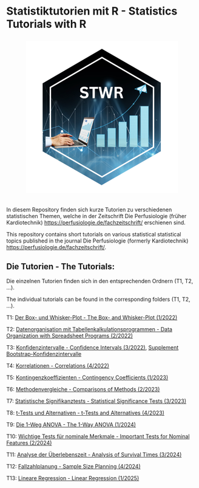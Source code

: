 # Statistiktutorien mit R - Statistics Tutorials with R <p align="center"><img src="hex-STWR.png" width="400"></p>

In diesem Repository finden sich kurze Tutorien zu verschiedenen statistischen Themen, 
welche in der Zeitschrift Die Perfusiologie (früher Kardiotechnik) 
<https://perfusiologie.de/fachzeitschrift/> erschienen sind.

This repository contains short tutorials on various statistical statistical topics 
published in the journal Die Perfusiologie (formerly Kardiotechnik) <https://perfusiologie.de/fachzeitschrift/>.


## Die Tutorien - The Tutorials:

Die einzelnen Tutorien finden sich in den entsprechenden Ordnern (T1, T2, ...).

The individual tutorials can be found in the corresponding folders (T1, T2, ...).


T1: [Der Box- und Whisker-Plot - The Box- and Whisker-Plot (1/2022)](https://perfusiologie.de/publikationen/statistik-teil-1-der-box-und-whisker-plot/)

T2: [Datenorganisation mit Tabellenkalkulationsprogrammen - Data Organization with Spreadsheet Programs (2/2022)](https://perfusiologie.de/publikationen/statistik-teil-2-datenorganisation-mit-tabellenkalkulationsprogrammen/)

T3: [Konfidenzintervalle - Confidence Intervals (3/2022)](https://perfusiologie.de/publikationen/statistik-teil-3-konfidenzintervalle/), [Supplement Bootstrap-Konfidenzintervalle](https://dgfkt.de/wp-content/uploads/Supplement-3-22.pdf)

T4: [Korrelationen - Correlations (4/2022)](https://perfusiologie.de/publikationen/statistik-teil-4-korrelationen/)

T5: [Kontingenzkoeffizienten - Contingency Coefficients (1/2023)](https://perfusiologie.de/publikationen/statistik-teil-5-kontingenzkoeffizienten/)

T6: [Methodenvergleiche - Comparisons of Methods (2/2023)](https://perfusiologie.de/publikationen/statistik-teil-6-methodenvergleiche/)

T7: [Statistische Signifikanztests - Statistical Significance Tests (3/2023)](https://perfusiologie.de/publikationen/statistik-teil-7-statistische-signifikanztests/)

T8: [t-Tests und Alternativen - t-Tests and Alternatives (4/2023)](https://perfusiologie.de/publikationen/statistik-teil-8-t-tests-und-alternativen/)

T9: [Die 1-Weg ANOVA - The 1-Way ANOVA (1/2024)](https://perfusiologie.de/publikationen/statistik-teil-9-die-1-weg-anova/)

T10: [Wichtige Tests für nominale Merkmale - Important Tests for Nominal Features (2/2024)](https://perfusiologie.de/publikationen/statistik-teil-10-wichtige-tests-fuer-nominale-merkmale/)

T11: [Analyse der Überlebenszeit - Analysis of Survival Times (3/2024)](https://perfusiologie.de/publikationen/statistik-teil-11-analyse-der-ueberlebenszeit-tutorial-3-2024/)

T12: [Fallzahlplanung - Sample Size Planning (4/2024)](https://perfusiologie.de/publikationen/statistik-teil-12-fallzahlplanung/)

T13: [Lineare Regression - Linear Regression (1/2025)](https://perfusiologie.de/publikationen/statistik-teil-13-lineare-regression/)
